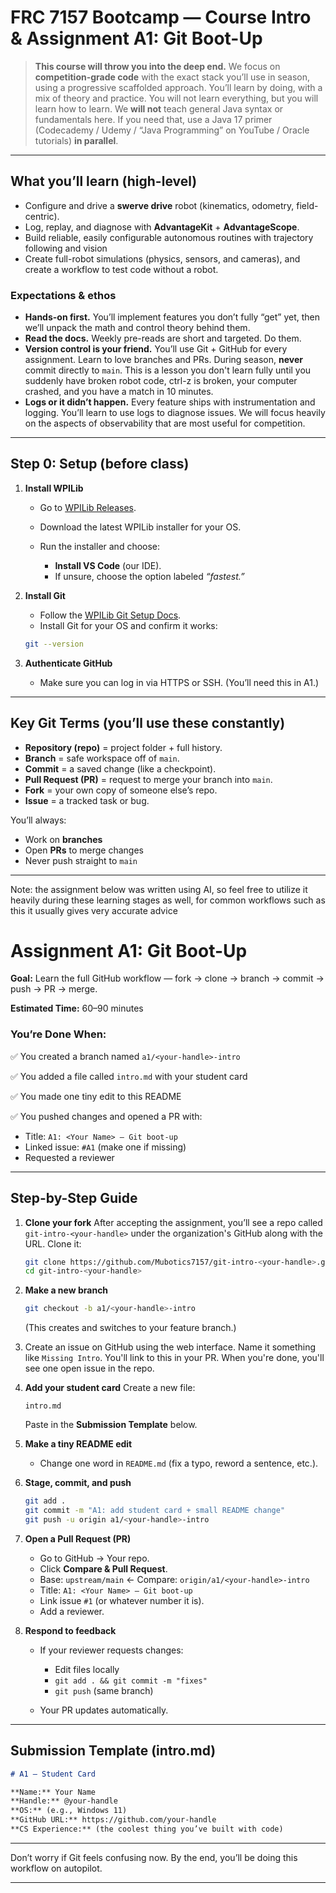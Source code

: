 # FRC 7157 Bootcamp — Course Intro & Assignment A1: Git Boot-Up

> **This course will throw you into the deep end.** We focus on **competition-grade code** with the exact stack you’ll use in season, using a progressive scaffolded approach. You’ll learn by doing, with a mix of theory and practice. You will not learn everything, but you will learn how to learn.
> We **will not** teach general Java syntax or fundamentals here. If you need that, use a Java 17 primer (Codecademy / Udemy / “Java Programming” on YouTube / Oracle tutorials) **in parallel**.

---

## What you’ll learn (high-level)

- Configure and drive a **swerve drive** robot (kinematics, odometry, field-centric).
- Log, replay, and diagnose with **AdvantageKit** + **AdvantageScope**.
- Build reliable, easily configurable autonomous routines with trajectory following and vision
- Create full-robot simulations (physics, sensors, and cameras), and create a workflow to test code without a robot.

### Expectations & ethos

- **Hands-on first.** You’ll implement features you don’t fully “get” yet, then we’ll unpack the math and control theory behind them.
- **Read the docs.** Weekly pre-reads are short and targeted. Do them.
- **Version control is your friend.** You’ll use Git + GitHub for every assignment. Learn to love branches and PRs. During season, **never** commit directly to `main`. This is a lesson you don't learn fully until you suddenly have broken robot code, ctrl-z is broken, your computer crashed, and you have a match in 10 minutes.
- **Logs or it didn’t happen.** Every feature ships with instrumentation and logging. You’ll learn to use logs to diagnose issues. We will focus heavily on the aspects of observability that are most useful for competition.

---

## Step 0: Setup (before class)

1. **Install WPILib**

   - Go to [WPILib Releases](https://github.com/wpilibsuite/allwpilib/releases).
   - Download the latest WPILib installer for your OS.
   - Run the installer and choose:

     - **Install VS Code** (our IDE).
     - If unsure, choose the option labeled _“fastest.”_

2. **Install Git**

   - Follow the [WPILib Git Setup Docs](https://docs.wpilib.org/en/stable/docs/software/basic-programming/git-getting-started.html).
   - Install Git for your OS and confirm it works:

   ```bash
   git --version
   ```

3. **Authenticate GitHub**

   - Make sure you can log in via HTTPS or SSH. (You’ll need this in A1.)

---

## Key Git Terms (you’ll use these constantly)

- **Repository (repo)** = project folder + full history.
- **Branch** = safe workspace off of `main`.
- **Commit** = a saved change (like a checkpoint).
- **Pull Request (PR)** = request to merge your branch into `main`.
- **Fork** = your own copy of someone else’s repo.
- **Issue** = a tracked task or bug.

You’ll always:

- Work on **branches**
- Open **PRs** to merge changes
- Never push straight to `main`

---

Note: the assignment below was written using AI, so feel free to utilize it heavily during these learning stages as well, for common workflows such as this it usually gives very accurate advice

# Assignment A1: Git Boot-Up

**Goal:** Learn the full GitHub workflow — fork → clone → branch → commit → push → PR → merge.

**Estimated Time:** 60–90 minutes

### You’re Done When:

✅ You created a branch named `a1/<your-handle>-intro`

✅ You added a file called `intro.md` with your student card

✅ You made one tiny edit to this README

✅ You pushed changes and opened a PR with:

- Title: `A1: <Your Name> — Git boot-up`
- Linked issue: `#A1` (make one if missing)
- Requested a reviewer

---

## Step-by-Step Guide

1. **Clone your fork**
   After accepting the assignment, you’ll see a repo called `git-intro-<your-handle>` under the organization's GitHub along with the URL. Clone it:

   ```bash
   git clone https://github.com/Mubotics7157/git-intro-<your-handle>.git
   cd git-intro-<your-handle>
   ```

2. **Make a new branch**

   ```bash
   git checkout -b a1/<your-handle>-intro
   ```

   (This creates and switches to your feature branch.)

3. Create an issue on GitHub using the web interface. Name it something like `Missing Intro`. You'll link to this in your PR. When you're done, you'll see one open issue in the repo.

4. **Add your student card**
   Create a new file:

   ```
   intro.md
   ```

   Paste in the **Submission Template** below.

5. **Make a tiny README edit**

   - Change one word in `README.md` (fix a typo, reword a sentence, etc.).

6. **Stage, commit, and push**

   ```bash
   git add .
   git commit -m "A1: add student card + small README change"
   git push -u origin a1/<your-handle>-intro
   ```

7. **Open a Pull Request (PR)**

   - Go to GitHub → Your repo.
   - Click **Compare & Pull Request**.
   - Base: `upstream/main` ← Compare: `origin/a1/<your-handle>-intro`
   - Title: `A1: <Your Name> — Git boot-up`
   - Link issue `#1` (or whatever number it is).
   - Add a reviewer.

8. **Respond to feedback**

   - If your reviewer requests changes:

     - Edit files locally
     - `git add . && git commit -m "fixes"`
     - `git push` (same branch)

   - Your PR updates automatically.

---

## Submission Template (intro.md)

```markdown
# A1 — Student Card

**Name:** Your Name  
**Handle:** @your-handle  
**OS:** (e.g., Windows 11)  
**GitHub URL:** https://github.com/your-handle  
**CS Experience:** (the coolest thing you’ve built with code)
```

---

Don’t worry if Git feels confusing now. By the end, you’ll be doing this workflow on autopilot.

---
